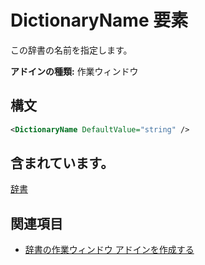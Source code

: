 # <a name="dictionaryname-element"></a>DictionaryName 要素

この辞書の名前を指定します。

**アドインの種類:** 作業ウィンドウ

## <a name="syntax"></a>構文

```XML
<DictionaryName DefaultValue="string" />
```

## <a name="contained-in"></a>含まれています。

[辞書](dictionary.md)

## <a name="see-also"></a>関連項目

- [辞書の作業ウィンドウ アドインを作成する](https://docs.microsoft.com/office/dev/add-ins/word/dictionary-task-pane-add-ins)
    
